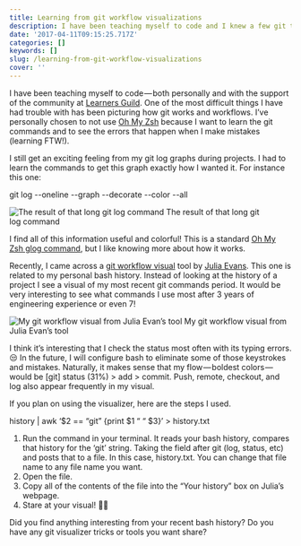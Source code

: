 ```yaml
---
title: Learning from git workflow visualizations
description: I have been teaching myself to code and I knew a few git things
date: '2017-04-11T09:15:25.717Z'
categories: []
keywords: []
slug: /learning-from-git-workflow-visualizations
cover: ''
---
```


I have been teaching myself to code — both personally and with the support of the community at [Learners Guild](https://www.learnersguild.org/). One of the most difficult things I have had trouble with has been picturing how git works and workflows. I’ve personally chosen to not use [Oh My Zsh](http://ohmyz.sh/) because I want to learn the git commands and to see the errors that happen when I make mistakes (learning FTW!).

I still get an exciting feeling from my git log graphs during projects. I had to learn the commands to get this graph exactly how I wanted it. For instance this one:

git log --oneline --graph --decorate --color --all

![The result of that long git log command](https://cdn-images-1.medium.com/max/800/1*tB6k82yLITZftkRLGsgLaw.png)
The result of that long git log command

I find all of this information useful and colorful! This is a standard [Oh My Zsh glog command](https://github.com/robbyrussell/oh-my-zsh/wiki/Cheatsheet), but I like knowing more about how it works.

Recently, I came across a [git workflow visual](https://visualize-your-git.herokuapp.com/) tool by [Julia Evans](https://twitter.com/b0rk). This one is related to my personal bash history. Instead of looking at the history of a project I see a visual of my most recent git commands period. It would be very interesting to see what commands I use most after 3 years of engineering experience or even 7!

![My git workflow visual from Julia Evan’s tool](https://cdn-images-1.medium.com/max/800/1*pmVZWEXJMW90aslzqq7fqA.png)
My git workflow visual from Julia Evan’s tool

I think it’s interesting that I check the status most often with its typing errors. 😒 In the future, I will configure bash to eliminate some of those keystrokes and mistakes. Naturally, it makes sense that my flow — boldest colors — would be \[git\] status (31%) > add > commit. Push, remote, checkout, and log also appear frequently in my visual.

If you plan on using the visualizer, here are the steps I used.

history | awk ‘$2 == “git” {print $1 “ “ $3}’ > history.txt

1.  Run the command in your terminal. It reads your bash history, compares that history for the ‘git’ string. Taking the field after git (log, status, etc) and posts that to a file. In this case, history.txt. You can change that file name to any file name you want.
2.  Open the file.
3.  Copy all of the contents of the file into the “Your history” box on Julia’s webpage.
4.  Stare at your visual! 👌🏿

Did you find anything interesting from your recent bash history? Do you have any git visualizer tricks or tools you want share?